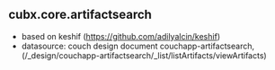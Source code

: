 ## cubx.core.artifactsearch

* based on keshif (https://github.com/adilyalcin/keshif)
* datasource: couch design document couchapp-artifactsearch, (/_design/couchapp-artifactsearch/_list/listArtifacts/viewArtifacts)


